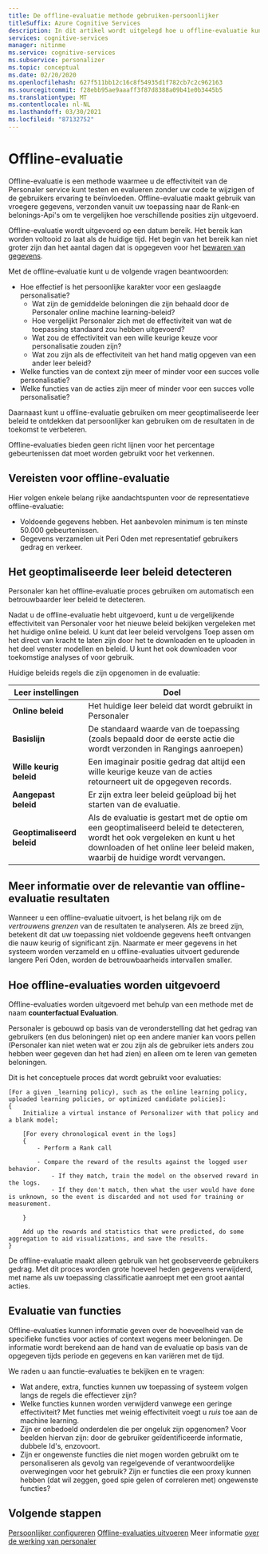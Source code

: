 ```yaml
---
title: De offline-evaluatie methode gebruiken-persoonlijker
titleSuffix: Azure Cognitive Services
description: In dit artikel wordt uitgelegd hoe u offline-evaluatie kunt gebruiken om de effectiviteit van uw app te meten en uw leer proces te analyseren.
services: cognitive-services
manager: nitinme
ms.service: cognitive-services
ms.subservice: personalizer
ms.topic: conceptual
ms.date: 02/20/2020
ms.openlocfilehash: 627f511bb12c16c8f54935d1f782cb7c2c962163
ms.sourcegitcommit: f28ebb95ae9aaaff3f87d8388a09b41e0b3445b5
ms.translationtype: MT
ms.contentlocale: nl-NL
ms.lasthandoff: 03/30/2021
ms.locfileid: "87132752"
---
```

# <a name="offline-evaluation"></a>Offline-evaluatie

Offline-evaluatie is een methode waarmee u de effectiviteit van de Personaler service kunt testen en evalueren zonder uw code te wijzigen of de gebruikers ervaring te beïnvloeden. Offline-evaluatie maakt gebruik van vroegere gegevens, verzonden vanuit uw toepassing naar de Rank-en belonings-Api's om te vergelijken hoe verschillende posities zijn uitgevoerd.

Offline-evaluatie wordt uitgevoerd op een datum bereik. Het bereik kan worden voltooid zo laat als de huidige tijd. Het begin van het bereik kan niet groter zijn dan het aantal dagen dat is opgegeven voor het [bewaren van gegevens](how-to-settings.md).

Met de offline-evaluatie kunt u de volgende vragen beantwoorden:

* Hoe effectief is het persoonlijke karakter voor een geslaagde personalisatie?
    * Wat zijn de gemiddelde beloningen die zijn behaald door de Personaler online machine learning-beleid?
    * Hoe vergelijkt Personaler zich met de effectiviteit van wat de toepassing standaard zou hebben uitgevoerd?
    * Wat zou de effectiviteit van een wille keurige keuze voor personalisatie zouden zijn?
    * Wat zou zijn als de effectiviteit van het hand matig opgeven van een ander leer beleid?
* Welke functies van de context zijn meer of minder voor een succes volle personalisatie?
* Welke functies van de acties zijn meer of minder voor een succes volle personalisatie?

Daarnaast kunt u offline-evaluatie gebruiken om meer geoptimaliseerde leer beleid te ontdekken dat persoonlijker kan gebruiken om de resultaten in de toekomst te verbeteren.

Offline-evaluaties bieden geen richt lijnen voor het percentage gebeurtenissen dat moet worden gebruikt voor het verkennen.

## <a name="prerequisites-for-offline-evaluation"></a>Vereisten voor offline-evaluatie

Hier volgen enkele belang rijke aandachtspunten voor de representatieve offline-evaluatie:

* Voldoende gegevens hebben. Het aanbevolen minimum is ten minste 50.000 gebeurtenissen.
* Gegevens verzamelen uit Peri Oden met representatief gebruikers gedrag en verkeer.

## <a name="discovering-the-optimized-learning-policy"></a>Het geoptimaliseerde leer beleid detecteren

Personaler kan het offline-evaluatie proces gebruiken om automatisch een betrouwbaarder leer beleid te detecteren.

Nadat u de offline-evaluatie hebt uitgevoerd, kunt u de vergelijkende effectiviteit van Personaler voor het nieuwe beleid bekijken vergeleken met het huidige online beleid. U kunt dat leer beleid vervolgens Toep assen om het direct van kracht te laten zijn door het te downloaden en te uploaden in het deel venster modellen en beleid. U kunt het ook downloaden voor toekomstige analyses of voor gebruik.

Huidige beleids regels die zijn opgenomen in de evaluatie:

| Leer instellingen | Doel|
|--|--|
|**Online beleid**| Het huidige leer beleid dat wordt gebruikt in Personaler |
|**Basislijn**|De standaard waarde van de toepassing (zoals bepaald door de eerste actie die wordt verzonden in Rangings aanroepen)|
|**Wille keurig beleid**|Een imaginair positie gedrag dat altijd een wille keurige keuze van de acties retourneert uit de opgegeven records.|
|**Aangepast beleid**|Er zijn extra leer beleid geüpload bij het starten van de evaluatie.|
|**Geoptimaliseerd beleid**|Als de evaluatie is gestart met de optie om een geoptimaliseerd beleid te detecteren, wordt het ook vergeleken en kunt u het downloaden of het online leer beleid maken, waarbij de huidige wordt vervangen.|

## <a name="understanding-the-relevance-of-offline-evaluation-results"></a>Meer informatie over de relevantie van offline-evaluatie resultaten

Wanneer u een offline-evaluatie uitvoert, is het belang rijk om de _vertrouwens grenzen_ van de resultaten te analyseren. Als ze breed zijn, betekent dit dat uw toepassing niet voldoende gegevens heeft ontvangen die nauw keurig of significant zijn. Naarmate er meer gegevens in het systeem worden verzameld en u offline-evaluaties uitvoert gedurende langere Peri Oden, worden de betrouwbaarheids intervallen smaller.

## <a name="how-offline-evaluations-are-done"></a>Hoe offline-evaluaties worden uitgevoerd

Offline-evaluaties worden uitgevoerd met behulp van een methode met de naam **counterfactual Evaluation**.

Personaler is gebouwd op basis van de veronderstelling dat het gedrag van gebruikers (en dus beloningen) niet op een andere manier kan voors pellen (Personaler kan niet weten wat er zou zijn als de gebruiker iets anders zou hebben weer gegeven dan het had zien) en alleen om te leren van gemeten beloningen.

Dit is het conceptuele proces dat wordt gebruikt voor evaluaties:

```
[For a given _learning policy), such as the online learning policy, uploaded learning policies, or optimized candidate policies]:
{
    Initialize a virtual instance of Personalizer with that policy and a blank model;

    [For every chronological event in the logs]
    {
        - Perform a Rank call

        - Compare the reward of the results against the logged user behavior.
            - If they match, train the model on the observed reward in the logs.
            - If they don't match, then what the user would have done is unknown, so the event is discarded and not used for training or measurement.

    }

    Add up the rewards and statistics that were predicted, do some aggregation to aid visualizations, and save the results.
}
```

De offline-evaluatie maakt alleen gebruik van het geobserveerde gebruikers gedrag. Met dit proces worden grote hoeveel heden gegevens verwijderd, met name als uw toepassing classificatie aanroept met een groot aantal acties.


## <a name="evaluation-of-features"></a>Evaluatie van functies

Offline-evaluaties kunnen informatie geven over de hoeveelheid van de specifieke functies voor acties of context wegens meer beloningen. De informatie wordt berekend aan de hand van de evaluatie op basis van de opgegeven tijds periode en gegevens en kan variëren met de tijd.

We raden u aan functie-evaluaties te bekijken en te vragen:

* Wat andere, extra, functies kunnen uw toepassing of systeem volgen langs de regels die effectiever zijn?
* Welke functies kunnen worden verwijderd vanwege een geringe effectiviteit? Met functies met weinig effectiviteit voegt u _ruis_ toe aan de machine learning.
* Zijn er onbedoeld onderdelen die per ongeluk zijn opgenomen? Voor beelden hiervan zijn: door de gebruiker geïdentificeerde informatie, dubbele Id's, enzovoort.
* Zijn er ongewenste functies die niet mogen worden gebruikt om te personaliseren als gevolg van regelgevende of verantwoordelijke overwegingen voor het gebruik? Zijn er functies die een proxy kunnen hebben (dat wil zeggen, goed spie gelen of correleren met) ongewenste functies?


## <a name="next-steps"></a>Volgende stappen

[Persoonlijker configureren](how-to-settings.md) 
 [Offline-evaluaties uitvoeren](how-to-offline-evaluation.md) Meer informatie [over de werking van personaler](how-personalizer-works.md)
